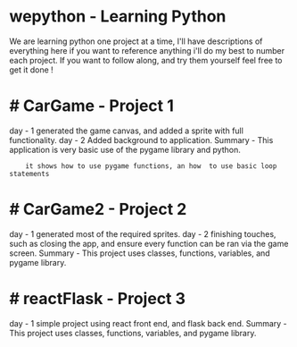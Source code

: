 # wepython - Learning Python

We are learning python one project at a time, I'll have descriptions of everything here if you want to reference anything i'll do my best to number each project. If you want to follow along, and try them yourself feel free to get it done !

# # CarGame - Project 1

day - 1 
        generated the game canvas, and added a sprite with full functionality.
day - 2 
        Added background to application.
Summary -
        This application is very basic use of the pygame library and python.

        it shows how to use pygame functions, an how  to use basic loop statements


# # CarGame2 - Project 2

day - 1 
        generated most of the required sprites. 
day - 2 
        finishing touches, such as closing the app, and ensure every function can be ran via the game screen.
Summary -
        This project uses classes, functions, variables, and pygame library.

# # reactFlask - Project 3

day - 1 
        simple project using react front end, and flask back end.
Summary -
        This project uses classes, functions, variables, and pygame library.

